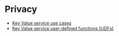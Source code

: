 # Privacy 

* [Key Value service use cases](key_value_service_use_cases.md) 
* [Key Value service user-defined functions (UDFs)](key_value_service_user_defined_functions.md)

